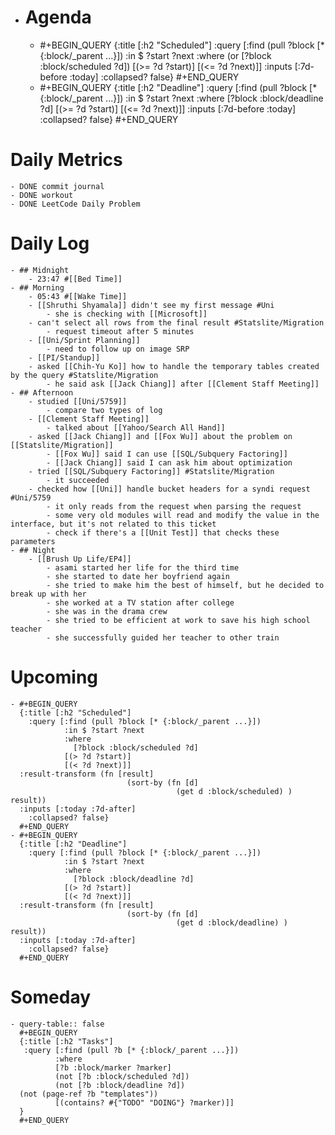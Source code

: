 - # Agenda
	- #+BEGIN_QUERY
	  {:title [:h2 "Scheduled"]
	    :query [:find (pull ?block [* {:block/_parent ...}])
	            :in $ ?start ?next
	            :where
	            (or
	              [?block :block/scheduled ?d])
	            [(>= ?d ?start)]
	            [(<= ?d ?next)]]
	  :inputs [:7d-before :today]
	    :collapsed? false}
	  #+END_QUERY
	- #+BEGIN_QUERY
	  {:title [:h2 "Deadline"]
	    :query [:find (pull ?block [* {:block/_parent ...}])
	            :in $ ?start ?next
	            :where
	              [?block :block/deadline ?d]
	            [(>= ?d ?start)]
	            [(<= ?d ?next)]]
	    :inputs [:7d-before :today]
	    :collapsed? false}
	  #+END_QUERY
# Daily Metrics
	- DONE commit journal
	- DONE workout
	- DONE LeetCode Daily Problem
# Daily Log
	- ## Midnight
		- 23:47 #[[Bed Time]]
	- ## Morning
		- 05:43 #[[Wake Time]]
		- [[Shruthi Shyamala]] didn't see my first message #Uni
			- she is checking with [[Microsoft]]
		- can't select all rows from the final result #Statslite/Migration
			- request timeout after 5 minutes
		- [[Uni/Sprint Planning]]
			- need to follow up on image SRP
		- [[PI/Standup]]
		- asked [[Chih-Yu Ko]] how to handle the temporary tables created by the query #Statslite/Migration
			- he said ask [[Jack Chiang]] after [[Clement Staff Meeting]]
	- ## Afternoon
		- studied [[Uni/5759]]
			- compare two types of log
		- [[Clement Staff Meeting]]
			- talked about [[Yahoo/Search All Hand]]
		- asked [[Jack Chiang]] and [[Fox Wu]] about the problem on [[Statslite/Migration]]
			- [[Fox Wu]] said I can use [[SQL/Subquery Factoring]]
			- [[Jack Chiang]] said I can ask him about optimization
		- tried [[SQL/Subquery Factoring]] #Statslite/Migration
			- it succeeded
		- checked how [[Uni]] handle bucket headers for a syndi request #Uni/5759
			- it only reads from the request when parsing the request
			- some very old modules will read and modify the value in the interface, but it's not related to this ticket
			- check if there's a [[Unit Test]] that checks these parameters
	- ## Night
		- [[Brush Up Life/EP4]]
			- asami started her life for the third time
			- she started to date her boyfriend again
			- she tried to make him the best of himself, but he decided to break up with her
			- she worked at a TV station after college
			- she was in the drama crew
			- she tried to be efficient at work to save his high school teacher
			- she successfully guided her teacher to other train
# Upcoming
	- #+BEGIN_QUERY
	  {:title [:h2 "Scheduled"]
	    :query [:find (pull ?block [* {:block/_parent ...}])
	            :in $ ?start ?next
	            :where
	              [?block :block/scheduled ?d]
	            [(> ?d ?start)]
	            [(< ?d ?next)]]
	  :result-transform (fn [result]
	                          (sort-by (fn [d]
	                                     (get d :block/scheduled) ) result))    
	  :inputs [:today :7d-after]
	    :collapsed? false}
	  #+END_QUERY
	- #+BEGIN_QUERY
	  {:title [:h2 "Deadline"]
	    :query [:find (pull ?block [* {:block/_parent ...}])
	            :in $ ?start ?next
	            :where
	              [?block :block/deadline ?d]
	            [(> ?d ?start)]
	            [(< ?d ?next)]]
	  :result-transform (fn [result]
	                          (sort-by (fn [d]
	                                     (get d :block/deadline) ) result))    
	  :inputs [:today :7d-after]
	    :collapsed? false}
	  #+END_QUERY
# Someday
	- query-table:: false
	  #+BEGIN_QUERY
	  {:title [:h2 "Tasks"]
	   :query [:find (pull ?b [* {:block/_parent ...}])
	          :where
	          [?b :block/marker ?marker]
	          (not [?b :block/scheduled ?d])
	          (not [?b :block/deadline ?d])
	  (not (page-ref ?b "templates"))
	          [(contains? #{"TODO" "DOING"} ?marker)]]
	  }
	  #+END_QUERY